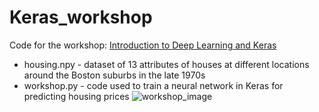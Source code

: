 # Keras_workshop
Code for the workshop: [Introduction to Deep Learning and Keras](https://docs.google.com/presentation/d/1dFkjlZyvl_xIjFHRTMe_FJRz_BfoWJ6nkpOFnJHNNC0/edit)
- housing.npy - dataset of 13 attributes of houses at different locations around the Boston suburbs in the late 1970s
- workshop.py - code used to train a neural network in Keras for predicting housing prices
![workshop_image](https://user-images.githubusercontent.com/16754088/37257609-4e702d7c-2542-11e8-9bbb-cbef54e15ac0.png)

